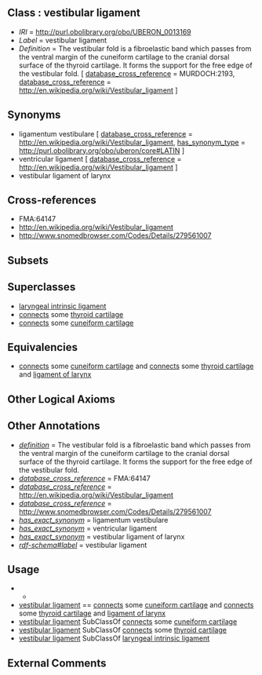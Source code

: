 
## Class : vestibular ligament

 * *IRI* = http://purl.obolibrary.org/obo/UBERON_0013169
 * *Label* = vestibular ligament
 * *Definition* = The vestibular fold is a fibroelastic band which passes from the ventral margin of the cuneiform cartilage to the cranial dorsal surface of the thyroid cartilage. It forms the support for the free edge of the vestibular fold. [ [database_cross_reference](../../ef/oboInOwl#hasDbXref.md) = MURDOCH:2193, [database_cross_reference](../../ef/oboInOwl#hasDbXref.md) = http://en.wikipedia.org/wiki/Vestibular_ligament ]

## Synonyms

 * ligamentum vestibulare [ [database_cross_reference](../../ef/oboInOwl#hasDbXref.md) = http://en.wikipedia.org/wiki/Vestibular_ligament, [has_synonym_type](../../pe/oboInOwl#hasSynonymType.md) = http://purl.obolibrary.org/obo/uberon/core#LATIN ]
 * ventricular ligament [ [database_cross_reference](../../ef/oboInOwl#hasDbXref.md) = http://en.wikipedia.org/wiki/Vestibular_ligament ]
 * vestibular ligament of larynx

## Cross-references

 * FMA:64147
 * http://en.wikipedia.org/wiki/Vestibular_ligament
 * http://www.snomedbrowser.com/Codes/Details/279561007

## Subsets


## Superclasses

 * [laryngeal intrinsic ligament](../../UBERON/25/UBERON_0006325.md)
 * [connects](../../RO/76/RO_0002176.md) some [thyroid cartilage](../../UBERON/38/UBERON_0001738.md)
 * [connects](../../RO/76/RO_0002176.md) some [cuneiform cartilage](../../UBERON/57/UBERON_0011157.md)

## Equivalencies

 * [connects](../../RO/76/RO_0002176.md) some [cuneiform cartilage](../../UBERON/57/UBERON_0011157.md) and [connects](../../RO/76/RO_0002176.md) some [thyroid cartilage](../../UBERON/38/UBERON_0001738.md) and [ligament of larynx](../../UBERON/43/UBERON_0001743.md)

## Other Logical Axioms


## Other Annotations

 * *[definition](../../IAO/15/IAO_0000115.md)* = The vestibular fold is a fibroelastic band which passes from the ventral margin of the cuneiform cartilage to the cranial dorsal surface of the thyroid cartilage. It forms the support for the free edge of the vestibular fold.
 * *[database_cross_reference](../../ef/oboInOwl#hasDbXref.md)* = FMA:64147
 * *[database_cross_reference](../../ef/oboInOwl#hasDbXref.md)* = http://en.wikipedia.org/wiki/Vestibular_ligament
 * *[database_cross_reference](../../ef/oboInOwl#hasDbXref.md)* = http://www.snomedbrowser.com/Codes/Details/279561007
 * *[has_exact_synonym](../../ym/oboInOwl#hasExactSynonym.md)* = ligamentum vestibulare
 * *[has_exact_synonym](../../ym/oboInOwl#hasExactSynonym.md)* = ventricular ligament
 * *[has_exact_synonym](../../ym/oboInOwl#hasExactSynonym.md)* = vestibular ligament of larynx
 * *[rdf-schema#label](../../el/rdf-schema#label.md)* = vestibular ligament

## Usage

 * -
 * [vestibular ligament](../../UBERON/69/UBERON_0013169.md) == [connects](../../RO/76/RO_0002176.md) some [cuneiform cartilage](../../UBERON/57/UBERON_0011157.md) and [connects](../../RO/76/RO_0002176.md) some [thyroid cartilage](../../UBERON/38/UBERON_0001738.md) and [ligament of larynx](../../UBERON/43/UBERON_0001743.md)
 * [vestibular ligament](../../UBERON/69/UBERON_0013169.md) SubClassOf [connects](../../RO/76/RO_0002176.md) some [cuneiform cartilage](../../UBERON/57/UBERON_0011157.md)
 * [vestibular ligament](../../UBERON/69/UBERON_0013169.md) SubClassOf [connects](../../RO/76/RO_0002176.md) some [thyroid cartilage](../../UBERON/38/UBERON_0001738.md)
 * [vestibular ligament](../../UBERON/69/UBERON_0013169.md) SubClassOf [laryngeal intrinsic ligament](../../UBERON/25/UBERON_0006325.md)

## External Comments


